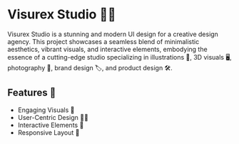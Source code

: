 # Visurex Studio 🎨✨
Visurex Studio is a stunning and modern UI design for a creative design agency. This project showcases a seamless blend of minimalistic aesthetics, vibrant visuals, and interactive elements, embodying the essence of a cutting-edge studio specializing in illustrations 🎨, 3D visuals 🖥️, photography 📸, brand design 🏷️, and product design 🛠️.

## Features 🚀
- Engaging Visuals 🌟
- User-Centric Design 👨‍💻
- Interactive Elements 🔄
- Responsive Layout 📱
